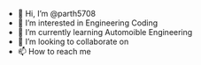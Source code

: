 - 👋 Hi, I’m @parth5708
- 👀 I’m interested in Engineering Coding     
- 🌱 I’m currently learning Automoible Engineering 
- 💞️ I’m looking to collaborate on 
- 📫 How to reach me 
<!---
parth5708/parth5708 is a ✨ special ✨ repository because its `README.md` (this file) appears on your GitHub profile.
You can click the Preview link to take a look at your changes.
--->
